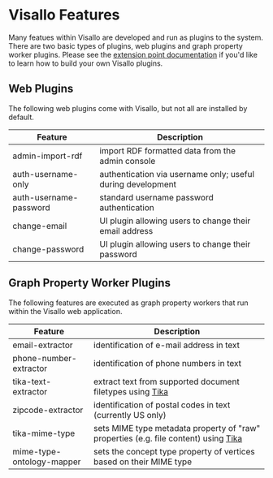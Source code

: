# Visallo Features

Many featues within Visallo are developed and run as plugins to the system. There are two basic types of plugins, web plugins and graph property worker plugins. Please see the [extension point documentation](extension-points/index.md) if you'd like to learn how to build your own Visallo plugins.

## Web Plugins

The following web plugins come with Visallo, but not all are installed by default. 

| Feature | Description |
| ------- | -------------------|
| admin-import-rdf | import RDF formatted data from the admin console |
| auth-username-only | authentication via username only; useful during development |
| auth-username-password | standard username password authentication |
| change-email | UI plugin allowing users to change their email address |
| change-password | UI plugin allowing users to change their password |

## Graph Property Worker Plugins

The following features are executed as graph property workers that run within the Visallo web application.

| Feature | Description |
| ------- | ----------- |
| email-extractor | identification of e-mail address in text |
| phone-number-extractor | identification of phone numbers in text |
| tika-text-extractor | extract text from supported document filetypes using [Tika](http://tika.apache.org/) |
| zipcode-extractor | identification of postal codes in text (currently US only) |
| tika-mime-type | sets MIME type metadata property of "raw" properties (e.g. file content) using [Tika](http://tika.apache.org/) |
| mime-type-ontology-mapper | sets the concept type property of vertices based on their MIME type |

